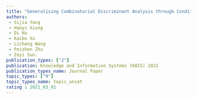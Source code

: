 ```yaml
---  
title: "Generalising Combinatorial Discriminant Analysis through Conditioning Truncated Rayleigh Flow"  
authors:  
 - Sijia Yang  
 - Haoyi Xiong  
 - Di Hu
 - Kaibo Xu  
 - Licheng Wang  
 - Peizhen Zhu  
 - Zeyi Sun.  
publication_types: ["2"]  
publication: Knowledge and Information Systems (KAIS) 2021  
publication_types_name: Journal Paper  
topic_types: ["0"]
topic_types_name: topic_uncat
rating : 2021_03_01
---  
```

